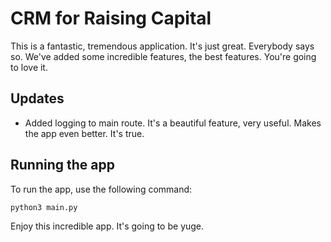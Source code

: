 # CRM for Raising Capital

This is a fantastic, tremendous application. It's just great. Everybody says so. We've added some incredible features, the best features. You're going to love it.

## Updates

- Added logging to main route. It's a beautiful feature, very useful. Makes the app even better. It's true.

## Running the app

To run the app, use the following command:

```
python3 main.py
```

Enjoy this incredible app. It's going to be yuge.